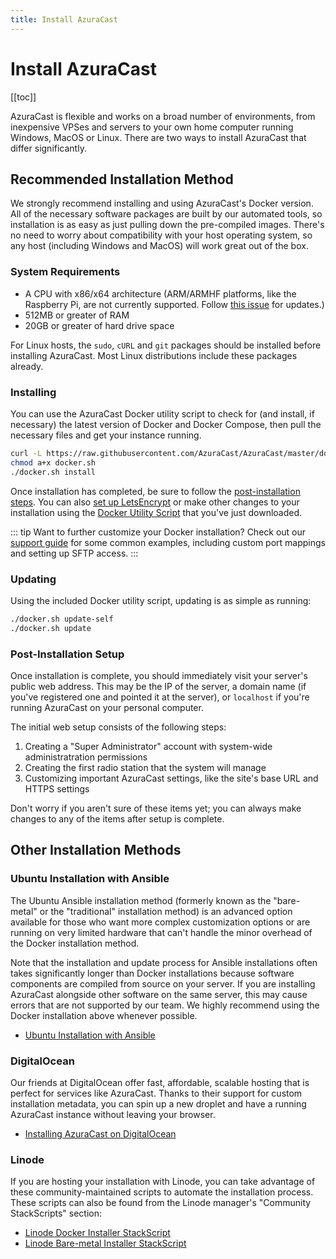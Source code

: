 ```yaml
---
title: Install AzuraCast
---
```


# Install AzuraCast

[[toc]]

AzuraCast is flexible and works on a broad number of environments, from inexpensive VPSes and servers to your own home computer running Windows, MacOS or Linux. There are two ways to install AzuraCast that differ significantly.

## Recommended Installation Method

We strongly recommend installing and using AzuraCast's Docker version. All of the necessary software packages are built by our automated tools, so installation is as easy as just pulling down the pre-compiled images. There's no need to worry about compatibility with your host operating system, so any host (including Windows and MacOS) will work great out of the box.

### System Requirements

- A CPU with x86/x64 architecture (ARM/ARMHF platforms, like the Raspberry Pi, are not currently supported. Follow [this issue](https://github.com/AzuraCast/AzuraCast/issues/332) for updates.)
- 512MB or greater of RAM
- 20GB or greater of hard drive space

For Linux hosts, the `sudo`, `cURL` and `git` packages should be installed before installing AzuraCast. Most Linux distributions include these packages already.

### Installing

You can use the AzuraCast Docker utility script to check for (and install, if necessary) the latest version of Docker and Docker Compose, then pull the necessary files and get your instance running.

```bash
curl -L https://raw.githubusercontent.com/AzuraCast/AzuraCast/master/docker.sh > docker.sh
chmod a+x docker.sh
./docker.sh install
```

Once installation has completed, be sure to follow the [post-installation steps](#post-installation-setup). You can also [set up LetsEncrypt](/docker_sh.html#set-up-letsencrypt) or make other changes to your installation using the [Docker Utility Script](/docker_sh.html) that you've just downloaded.

::: tip
Want to further customize your Docker installation? Check out our [support guide](https://github.com/AzuraCast/AzuraCast/blob/master/SUPPORT.md) for some common examples, including custom port mappings and setting up SFTP access.
:::

### Updating

Using the included Docker utility script, updating is as simple as running:

```bash
./docker.sh update-self
./docker.sh update
```

### Post-Installation Setup

Once installation is complete, you should immediately visit your server's public web address. This may be the IP of the server, a domain name (if you've registered one and pointed it at the server), or `localhost` if you're running AzuraCast on your personal computer.

The initial web setup consists of the following steps:
1. Creating a "Super Administrator" account with system-wide administratration permissions
2. Creating the first radio station that the system will manage
3. Customizing important AzuraCast settings, like the site's base URL and HTTPS settings

Don't worry if you aren't sure of these items yet; you can always make changes to any of the items after setup is complete.

## Other Installation Methods

### Ubuntu Installation with Ansible

The Ubuntu Ansible installation method (formerly known as the "bare-metal" or the "traditional" installation method) is an advanced option available for those who want more complex customization options or are running on very limited hardware that can't handle the minor overhead of the Docker installation method.

Note that the installation and update process for Ansible installations often takes significantly longer than Docker installations because software components are compiled from source on your server. If you are installing AzuraCast alongside other software on the same server, this may cause errors that are not supported by our team. We highly recommend using the Docker installation above whenever possible.

- [Ubuntu Installation with Ansible](/install_traditional.html)

### DigitalOcean

Our friends at DigitalOcean offer fast, affordable, scalable hosting that is perfect for services like AzuraCast. Thanks to their support for custom installation metadata, you can spin up a new droplet and have a running AzuraCast instance without leaving your browser. 

- [Installing AzuraCast on DigitalOcean](/install_do.html)

### Linode

If you are hosting your installation with Linode, you can take advantage of these community-maintained scripts to automate the installation process. These scripts can also be found from the Linode manager's "Community StackScripts" section:

- [Linode Docker Installer StackScript](https://www.linode.com/stackscripts/view/352549)
- [Linode Bare-metal Installer StackScript](https://www.linode.com/stackscripts/view/352555)
